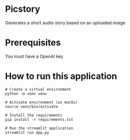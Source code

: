 # Picstory
Generates a short audio story based on an uploaded image

# Prerequisites
You must have a OpenAI key

# How to run this application

```
# Create a virtual environment
python -m venv venv

# Activate environment (on macOs)
source venv/bin/activate

# Install the requirements
pip install -r requirements.txt

# Run the streamlit application
streamlit run app.py
```